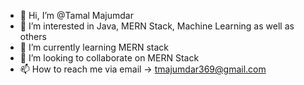 - 👋 Hi, I’m @Tamal Majumdar
- 👀 I’m interested in Java, MERN Stack, Machine Learning as well as others
- 🌱 I’m currently learning MERN stack
- 💞️ I’m looking to collaborate on MERN Stack
- 📫 How to reach me via email -> tmajumdar369@gmail.com

<!---
tmajumdar369/tmajumdar369 is a ✨ special ✨ repository because its `README.md` (this file) appears on your GitHub profile.
You can click the Preview link to take a look at your changes.
--->
